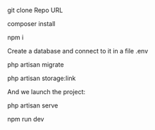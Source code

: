 git clone Repo URL

composer install

npm i

Create a database and connect to it in a file .env

php artisan migrate

php artisan storage:link

And we launch the project:

php artisan serve 

npm run dev
